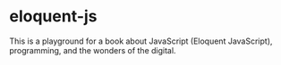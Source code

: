 # eloquent-js
This is a playground for a book about JavaScript (Eloquent JavaScript), programming, and the wonders of the digital.
